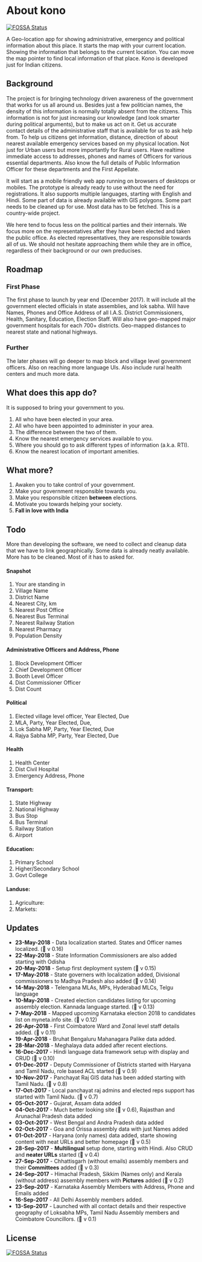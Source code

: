 # About kono
[![FOSSA Status](https://app.fossa.io/api/projects/git%2Bgithub.com%2Fadoptrti%2Fkono.svg?type=shield)](https://app.fossa.io/projects/git%2Bgithub.com%2Fadoptrti%2Fkono?ref=badge_shield)


A Geo-location app for showing administrative, emergency and political information about this place. It starts the map with your current location. Showing the information that belongs to the current location. You can move the map pointer to find local information of that place. Kono is developed just for Indian citizens.

## Background

The project is for bringing technology driven awareness of the government that works for us all around us. Besides just a few politician names, the density of this information is normally totally absent from the citizens. This information is not for just increasing our knowledge (and look smarter during political arguments), but to make us act on it. Get us accurate contact details of the administrative staff that is available for us to ask help from. To help us citizens get information, distance, direction of about nearest available emergency services based on my physical location. Not just for Urban users but more importantly for Rural users. Have realtime immediate access to addresses, phones and names of Officers for various essential departments. Also know the full details of Public Information Officer for these departments and the First Appellate. 

It will start as a mobile friendly web app running on browsers of desktops or mobiles. The prototype is already ready to use without the need for registrations. It also supports multiple languages, starting with English and Hindi. Some part of data is already available with GIS polygons. Some part needs to be cleaned up for use. Most data has to be fetched. This is a country-wide project.

We here tend to focus less on the political parties and their internals. We focus more on the representatives after they have been elected and taken the public office. As elected representatives, they are responsible towards all of us. We should not hesitate approaching them while they are in office, regardless of their background or our own preducises.

## Roadmap

### First Phase
The first phase to launch by year end (December 2017). It will include all the government elected officials in state assemblies, and lok sabha. Will have Names, Phones and Office Address of all I.A.S. District Commissioners, Health, Sanitary, Education, Election Staff. Will also have geo-mapped major government hospitals for each 700+ districts. Geo-mapped distances to nearest state and national highways.
### Further

The later phases will go deeper to map block and village level government officers. Also on reaching more language UIs. Also include rural health centers and much more data.

## What does this app do?

It is supposed to bring your government to you.

1. All who have been elected in your area.
2. All who have been appointed to administer in your area.
3. The difference between the two of them.
4. Know the nearest emergency services available to you.
5. Where you should go to ask different types of information (a.k.a. RTI).
6. Know the nearest location of important amenities.

## What more?

1. Awaken you to take control of your government.
2. Make your government responsible towards you.
3. Make you responsible citizen **between** elections.
4. Motivate you towards helping your society.
5. **Fall in love with India**

## Todo

More than developing the software, we need to collect and cleanup data that we have to link geographically. Some data is already neatly available. More has to be cleaned. Most of it has to asked for.

#### Snapshot
1. Your are standing in
1. Village Name
1. District Name
1. Nearest City, km
1. Nearest Post Office
1. Nearest Bus Terminal
1. Nearest Railway Station
1. Nearest Pharmacy
1. Population Density

#### Administrative Officers and Address, Phone
1. Block Development Officer
1. Chief Development Officer
1. Booth Level Officer
1. Dist Commissioner Officer
1. Dist Count


#### Political
1. Elected village level officer, Year Elected, Due
1. MLA, Party, Year Elected, Due,
1. Lok Sabha MP, Party, Year Elected, Due
1. Rajya Sabha MP, Party, Year Elected, Due

#### Health
1. Health Center
1. Dist Civil Hospital
1. Emergency Address, Phone


#### Transport:
1. State Highway
1. National Highway
1. Bus Stop
1. Bus Terminal
1. Railway Station
1. Airport

#### Education:
1. Primary School
1. Higher/Secondary School
1. Govt College

#### Landuse:
1. Agriculture:
1. Markets:

## Updates
* **23-May-2018** - Data localization started. States and Officer names localized. (:pushpin: v 0.16)
* **22-May-2018** - State Information Commissioners are also added starting with Odisha
* **20-May-2018** - Setup first deployment system (:pushpin: v 0.15)
* **17-May-2018** - State governers with localization added, Divisional commissioners to Madhya Pradesh also added (:pushpin: v 0.14)
* **14-May-2018** - Telengana MLAs, MPs, Hyderabad MLCs, Telgu language
* **10-May-2018** - Created election candidates listing for upcoming assembly election. Kannada language started. (:pushpin: v 0.13)
* **7-May-2018** - Mapped upcoming Karnataka election 2018 to candidates list on myneta.info site. (:pushpin: v 0.12)
* **26-Apr-2018** - First Coimbatore Ward and Zonal level staff details added. (:pushpin: v 0.11)
* **19-Apr-2018** - Bruhat Bengaluru Mahanagara Palike data added.
* **28-Mar-2018** - Meghalaya data added after recent elections.
* **16-Dec-2017** - Hindi language data framework setup with display and CRUD (:pushpin: v 0.10)
* **01-Dec-2017** - Deputy Commissioner of Districts started with Haryana and Tamil Nadu, role based ACL started (:pushpin: v 0.9)
* **10-Nov-2017** - Panchayat Raj GIS data has been added starting with Tamil Nadu. (:pushpin: v 0.8)
* **17-Oct-2017** - Local panchayat raj admins and elected reps support has started with Tamil Nadu. (:pushpin: v 0.7)
* **05-Oct-2017** - Gujarat, Assam data added
* **04-Oct-2017** - Much better looking site (:pushpin: v 0.6), Rajasthan and Arunachal Pradesh data added
* **03-Oct-2017** - West Bengal and Andra Pradesh data added
* **02-Oct-2017** - Goa and Orissa assembly data with just Names added
* **01-Oct-2017** - Haryana (only names) data added, starte showing	content	with neat URLs and better homepage (:pushpin: v 0.5)
* **28-Sep-2017** - **Multilingual** setup done, starting with Hindi. Also CRUD and **neater URLs** started (:pushpin: v 0.4)
* **27-Sep-2017** - Chhattisgarh (without emails) assembly members and their **Committees** added (:pushpin: v 0.3)
* **24-Sep-2017** - Himachal Pradesh, Sikkim (Names only) and Kerala (without address) assembly members with **Pictures** added (:pushpin: v 0.2)
* **23-Sep-2017** - Karnataka Assembly Members with Address, Phone and Emails added
* **16-Sep-2017** - All Delhi Assembly members added.
* **13-Sep-2017** - Launched with all contact details and their respective geography of Loksabha MPs, Tamil Nadu Assembly members and Coimbatore Councillors. (:pushpin: v 0.1)


## License
[![FOSSA Status](https://app.fossa.io/api/projects/git%2Bgithub.com%2Fadoptrti%2Fkono.svg?type=large)](https://app.fossa.io/projects/git%2Bgithub.com%2Fadoptrti%2Fkono?ref=badge_large)